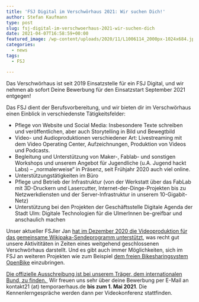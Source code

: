 ```yaml
---
title: 'FSJ Digital im Verschwörhaus 2021: Wir suchen Dich!'
author: Stefan Kaufmann
type: post
slug: fsj-digital-im-verschwoerhaus-2021-wir-suchen-dich
date: 2021-04-07T16:58:59+00:00
featured_image: /wp-content/uploads/2020/11/L1006114_2000px-1024x684.jpg
categories:
  - news
tags:
  - FSJ

---
```


Das Verschwörhaus ist seit 2019 Einsatzstelle für ein FSJ Digital, und wir nehmen ab sofort Deine Bewerbung für den Einsatzstart September 2021 entgegen!

Das FSJ dient der Berufsvorbereitung, und wir bieten dir im Verschwörhaus einen Einblick in verschiedenste Tätigkeitsfelder:

  * Pflege von Website und Social Media: Insbesondere Texte schreiben und veröffentlichen, aber auch Storytelling in Bild und Bewegtbild
  * Video- und Audioproduktionen verschiedener Art: Livestreaming mit dem Video Operating Center, Aufzeichnungen, Produktion von Videos und Podcasts.
  * Begleitung und Unterstützung von Maker-, Fablab- und sonstigen Workshops und unserem Angebot für Jugendliche (u.A. Jugend hackt Labs) – „normalerweise“ in Präsenz, seit Frühjahr 2020 auch viel online.
  * Unterstützungstätigkeiten im Büro
  * Pflege und Betrieb der Infrastruktur (von der Werkstatt über das FabLab mit 3D-Druckern und Lasercutter, Internet-der-Dinge-Projekten bis zu Netzwerkdiensten und der Server-Infrastruktur in unserem 10-Gigabit-Netz)
  * Unterstützung bei den Projekten der Geschäftsstelle Digitale Agenda der Stadt Ulm: Digitale Technologien für die UlmerInnen be-greifbar und anschaulich machen

Unser aktueller FSJler Jan [hat im Dezember 2020 die Videoproduktion für das gemeinsame Wikipaka-Sendeprogramm unterstützt,][3] was recht gut unsere Aktivititäten in Zeiten eines weitgehend geschlossenen Verschwörhaus darstellt. Und es gibt auch immer Möglichkeiten, sich im FSJ an weiteren Projekten wie zum Beispiel [dem freien Bikesharingsystem OpenBike][4] einzubringen.

[Die offizielle Ausschreibung ist bei unserem Träger, dem internationalen Bund, zu finden. ][5] Wir freuen uns sehr über deine Bewerbung per E-Mail an kontakt21 (at) temporaerhaus.de **bis zum 1. Mai 2021**. Die Kennenlerngespräche werden dann per Videokonferenz stattfinden.

 [1]: https://temporaerhaus.de/wp-content/uploads/2020/11/L1006114_2000px.jpg
 [3]: /wie-das-verschwoerhaus-zum-nicht-ganz-fernseh-studio-wurde/
 [4]: https://ulm.dev/projects/openbike/
 [5]: https://ib-freiwilligendienste.de/job/1085

